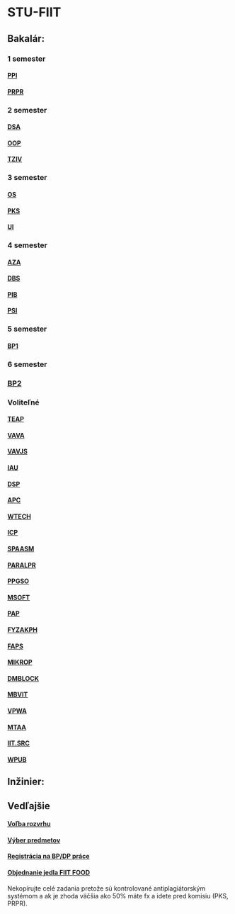 # STU-FIIT

## Bakalár: 

### 1 semester

#### [PPI](Princípy%20počítačového%20inžinierstva)
#### [PRPR](Procedurálne%20programovanie)

### 2 semester

#### [DSA](Datové%20štruktúry%20a%20algoritmy)
#### [OOP](Objektovo-orientované%20programovanie)
#### [TZIV](Teoretické%20základy%20informatických%20vied)

### 3 semester

#### [OS](Operačné%20systémy)
#### [PKS](Počítačové%20a%20komunikačné%20siete)
#### [UI](Umelá%20inteligencia)

### 4 semester

#### [AZA](Analýza%20a%20zložitosť%20algoritmov)
#### [DBS](Databázové%20systémy)
#### [PIB](Princípy%20informačnej%20bezpečnosti)
#### [PSI](Princípy%20softvérového%20inžinierstva)

### 5 semester

#### [BP1](Bakalársky%20projekt%20I)

### 6 semester

### [BP2](Bakalárska%20práca)

### Voliteľné

#### [TEAP](Tvorba%20efektivnych%20algoritmov%20a%20programov)
#### [VAVA](Vývoj%20aplikácií%20s%20viacvrstvovou%20architektúrou)
#### [VAVJS](Vývoj%20aplikácií%20s%20viacvrstvovou%20architektúrou)
#### [IAU](Inteligentná%20analýza%20údajov)
#### [DSP](Programovanie%20pre%20dátovú%20vedu)
#### [APC](Aplikačné%20programovanie%20v%20C++)
#### [WTECH](Základy%20webových%20technológií)
#### [ICP](Interakcia%20človeka%20s%20počítačom)
#### [SPAASM](Systémové%20programovanie%20a%20asemblery)
#### [PARALPR](Paralelné%20Programovanie)
#### [PPGSO](Princípy%20počítačovej%20grafiky%20a%20spracovania%20obrazu)
#### [MSOFT](Modelovanie%20softvéru)
#### [PAP](Projektovanie%20aplikácií%20počítačov)
#### [FYZAKPH](Fyzikálne%20základy%20počítačových%20hier)
#### [FAPS](Forenzná%20analýza%20počítačových%20systémov)
#### [MIKROP](Mikropočítače)
#### [DMBLOCK](Digitálne%20meny%20a%20Blockchain)
#### [MBVIT](Manažment%20bezpečnosti%20v%20informačných%20technológiách)
#### [VPWA](Vývoj%20progresívnych%20webových%20aplikácií)
#### [MTAA](Mobilné%20technológie%20a%20aplikácie)
#### [IIT.SRC](Študentská%20vedecká%20konferencia%20zameraná%20na%20informatiku%20a%20informačné%20technológie)
#### [WPUB](Webové%20publikovanie)

## Inžinier:

## Vedľajšie

#### [Voľba rozvrhu](Voľba%20rozvrhu.pdf)
#### [Výber predmetov](Výber%20predmetov.pdf)
#### [Registrácia na BP/DP práce](Voľba%20BP-DP.pdf)
#### [Objednanie jedla FIIT FOOD](FIIT%20FOOD.pdf)

Nekopírujte celé zadania pretože sú kontrolované antiplagiátorským systémom a ak je zhoda väčšia ako 50% máte fx a idete pred komisiu (PKS, PRPR).